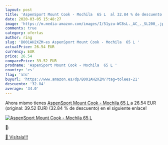 ```yaml
---
layout: post
title: 'AspenSport Mount Cook - Mochila  65 L  al 32.84 % de descuento'
date: 2020-03-05 15:48:27
image: 'https://m.media-amazon.com/images/I/51yzu-WC8sL._AC_._SL200_.jpg'
comments: true
category: ofertas
author: ring
slug: 'B001AH2XZM-es AspenSport Mount Cook - Mochila  65 L '
actualPrice: 26.54 EUR
currency: EUR
price: 26.54
comparePrice: 39.52 EUR
prodname: 'AspenSport Mount Cook - Mochila  65 L '
country: 'es'
flag: '🇪🇸'
buyurl: 'https://www.amazon.es/dp/B001AH2XZM/?tag=tolees-21'
descuento: '32.84'
average: '34.0'
---
```


Ahora mismo tienes [AspenSport Mount Cook - Mochila  65 L ](https://www.amazon.es/dp/B001AH2XZM/?tag=tolees-21) a 26.54 EUR (original: 39.52 EUR) (32.84 %  de descuento) en el siguiente enlace!

[![AspenSport Mount Cook - Mochila  65 L ](https://m.media-amazon.com/images/I/51yzu-WC8sL._AC_._SL200_.jpg)](https://www.amazon.es/dp/B001AH2XZM/?tag=tolees-21)

🔎:


[🛒 Visítala!!!](https://www.amazon.es/dp/B001AH2XZM/?tag=tolees-21)
